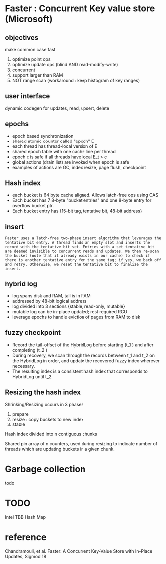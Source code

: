 
# Faster : Concurrent Key value store (Microsoft)

## objectives

make common case fast
1. optimize point ops
2. optimize update ops (blind AND read-modify-write)
3. concurrent
4. support larger than RAM
5. NOT range scan (workaround : keep histogram of key ranges)

## user interface

dynamic codegen for updates, read, upsert, delete

## epochs

* epoch based synchronization
* shared atomic counter called "epoch" E
* each thread has thread-local version of E
* shared epoch table with one cache line per thread
* epoch `c` is safe if all threads have local E_t > c
* global actions (drain list) are invoked when epoch is safe
* examples of actions are GC, index resize, page flush, checkpoint

## Hash index

* each bucket is 64 byte cache aligned.  Allows latch-free ops using CAS
* Each bucket has 7 8-byte "bucket entries" and one 8-byte entry for overflow bucket ptr.
* Each bucket entry has {15-bit tag, tentative bit, 48-bit address}

## insert

```
Faster uses a latch-free two-phase insert algorithm that leverages the tentative bit entry. A thread finds an empty slot and inserts the record with the tentative bit set. Entries with a set tentative bit are deemed invisible to concurrent reads and updates. We then re-scan the bucket (note that it already exists in our cache) to check if there is another tentative entry for the same tag; if yes, we back off and retry. Otherwise, we reset the tentative bit to finalize the insert.
```

## hybrid log

* log spans disk and RAM, tail is in RAM
* addressed by 48-bit logical address
* log divided into 3 sections {stable, read-only, mutable}
* mutable log can be in-place updated; rest required RCU
* leverage epochs to handle eviction of pages from RAM to disk

## fuzzy checkpoint

* Record the tail-offset of the HybridLog before starting (t_1 ) and after completing (t_2 ) 
* During recovery, we scan through the records between t_1 and t_2 on the HybridLog in order, and update the recovered fuzzy index wherever necessary. 
* The resulting index is a consistent hash index that corresponds to HybridLog until t_2.

## Resizing the hash index

Shrinking/Resizing occurs in 3 phases
1. prepare
2. resize : copy buckets to new index
3. stable

Hash index divided into n contiguous chunks

Shared pin array of n counters, used during resizing to indicate number of threads which are updating buckets in a given chunk.


# Garbage collection

todo

# TODO

Intel TBB Hash Map

# reference

Chandramouli, et al. Faster: A Concurrent Key-Value Store with In-Place Updates, Sigmod 18
